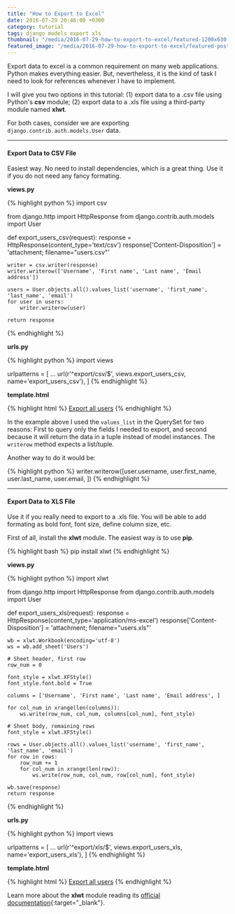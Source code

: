 ```yaml
---
title: "How to Export to Excel"
date: 2016-07-29 20:46:00 +0300
category: tutorial
tags: django models export xls
thumbnail: "/media/2016-07-29-how-to-export-to-excel/featured-1200x630.jpg"
featured_image: "/media/2016-07-29-how-to-export-to-excel/featured-post-image.jpg"
---
```


Export data to excel is a common requirement on many web applications. Python makes everything easier. But,
nevertheless, it is the kind of task I need to look for references whenever I have to implement.

I will give you two options in this tutorial: (1) export data to a .csv file using Python's **csv** module; (2) export
data to a .xls file using a third-party module named **xlwt**.

For both cases, consider we are exporting `django.contrib.auth.models.User` data.

***

#### Export Data to CSV File

Easiest way. No need to install dependencies, which is a great thing. Use it if you do not need any fancy formating.

**views.py**

{% highlight python %}
import csv

from django.http import HttpResponse
from django.contrib.auth.models import User

def export_users_csv(request):
    response = HttpResponse(content_type='text/csv')
    response['Content-Disposition'] = 'attachment; filename="users.csv"'

    writer = csv.writer(response)
    writer.writerow(['Username', 'First name', 'Last name', 'Email address'])

    users = User.objects.all().values_list('username', 'first_name', 'last_name', 'email')
    for user in users:
        writer.writerow(user)

    return response
{% endhighlight %}

**urls.py**

{% highlight python %}
import views

urlpatterns = [
    ...
    url(r'^export/csv/$', views.export_users_csv, name='export_users_csv'),
]
{% endhighlight %}

**template.html**

{% highlight html %}
<a href="{% raw %}{% url 'export_users_csv' %}{% endraw %}">Export all users</a>
{% endhighlight %}

In the example above I used the `values_list` in the QuerySet for two reasons: First to query only the fields I needed
to export, and second because it will return the data in a tuple instead of model instances. The `writerow` method
expects a list/tuple.

Another way to do it would be:

{% highlight python %}
writer.writerow([user.username, user.first_name, user.last_name, user.email, ])
{% endhighlight %}

***

#### Export Data to XLS File

Use it if you really need to export to a .xls file. You will be able to add formating as bold font, font size, define
column size, etc.

First of all, install the **xlwt** module. The easiest way is to use **pip**.

{% highlight bash %}
pip install xlwt
{% endhighlight %}

**views.py**

{% highlight python %}
import xlwt

from django.http import HttpResponse
from django.contrib.auth.models import User

def export_users_xls(request):
    response = HttpResponse(content_type='application/ms-excel')
    response['Content-Disposition'] = 'attachment; filename="users.xls"'

    wb = xlwt.Workbook(encoding='utf-8')
    ws = wb.add_sheet('Users')

    # Sheet header, first row
    row_num = 0

    font_style = xlwt.XFStyle()
    font_style.font.bold = True

    columns = ['Username', 'First name', 'Last name', 'Email address', ]

    for col_num in xrange(len(columns)):
        ws.write(row_num, col_num, columns[col_num], font_style)

    # Sheet body, remaining rows
    font_style = xlwt.XFStyle()

    rows = User.objects.all().values_list('username', 'first_name', 'last_name', 'email')
    for row in rows:
        row_num += 1
        for col_num in xrange(len(row)):
            ws.write(row_num, col_num, row[col_num], font_style)

    wb.save(response)
    return response
{% endhighlight %}

**urls.py**

{% highlight python %}
import views

urlpatterns = [
    ...
    url(r'^export/xls/$', views.export_users_xls, name='export_users_xls'),
]
{% endhighlight %}

**template.html**

{% highlight html %}
<a href="{% raw %}{% url 'export_users_xls' %}{% endraw %}">Export all users</a>
{% endhighlight %}

Learn more about the **xlwt** module reading its [official documentation][xlwt-docs]{:target="_blank"}.

[xlwt-docs]: http://xlwt.readthedocs.io/en/latest/